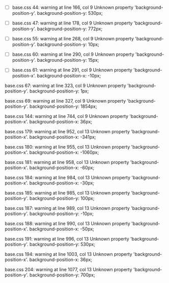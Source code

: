 - [ ] base.css
44: warning at line 166, col 9
Unknown property 'background-position-y'.
        background-position-y: 530px;



- [ ] base.css
47: warning at line 178, col 9
Unknown property 'background-position-y'.
        background-position-y: 772px;

- [ ] base.css
55: warning at line 268, col 9
Unknown property 'background-position-y'.
        background-position-y: 10px;


- [ ] base.css
60: warning at line 290, col 9
Unknown property 'background-position-y'.
        background-position-y: 15px;

- [ ] base.css
61: warning at line 291, col 9
Unknown property 'background-position-x'.
        background-position-x: -10px;


base.css
67: warning at line 323, col 9
Unknown property 'background-position-y'.
        background-position-y: 1px;



base.css
69: warning at line 327, col 9
Unknown property 'background-position-y'.
        background-position-y: 1854px;

  base.css
144: warning at line 744, col 9
Unknown property 'background-position-x'.
        background-position-x: 36px;

base.css
179: warning at line 952, col 13
Unknown property 'background-position-x'.
            background-position-x: -341px;

base.css
180: warning at line 955, col 13
Unknown property 'background-position-x'.
            background-position-x: -1060px;

base.css
181: warning at line 958, col 13
Unknown property 'background-position-x'.
            background-position-x: -60px;

base.css
184: warning at line 984, col 13
Unknown property 'background-position-x'.
            background-position-x: -30px;

base.css
185: warning at line 985, col 13
Unknown property 'background-position-y'.
            background-position-y: 100px;



base.css
187: warning at line 989, col 13
Unknown property 'background-position-y'.
            background-position-y: -10px;

base.css
188: warning at line 990, col 13
Unknown property 'background-position-x'.
            background-position-x: -50px;


base.css
191: warning at line 996, col 13
Unknown property 'background-position-y'.
            background-position-y: 530px;

base.css
194: warning at line 1003, col 13
Unknown property 'background-position-x'.
            background-position-x: 36px;

base.css
204: warning at line 1077, col 13
Unknown property 'background-position-y'.
            background-position-y: 700px;